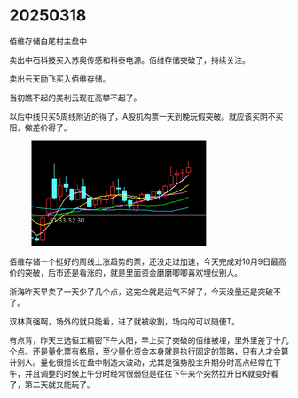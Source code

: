 # 20250318

佰维存储白尾村主盘中

卖出中石科技买入苏奥传感和科泰电源。佰维存储突破了，持续关注。

卖出云天励飞买入佰维存储。

当初瞧不起的美利云现在高攀不起了。

以后中线只买5周线附近的得了，A股机构票一天到晚玩假突破。就应该买阴不买阳，做差价得了。

<figure><img src=".gitbook/assets/image.png" alt="" width="315"><figcaption></figcaption></figure>

佰维存储一个挺好的周线上涨趋势的票，还没走过加速，今天完成对10月9日最高价的突破，后市还是看涨的，就是里面资金磨磨唧唧喜欢埋伏别人。

浙海昨天早卖了一天少了几个点，这完全就是运气不好了，今天没量还是突破不了。

双林真强啊，场外的就只能看，进了就被收割，场内的可以随便T。

有点背，昨天三选恒工精密下午大阳，早上买了突破的佰维被埋，里外里差了十几个点。还是量化票有格局，至少量化资金本身就是执行固定的策略，只有人才会算计别人。量化很擅长在盘中制造大波动，尤其是强势股主升期分时高点经常在下午，并且调整的时候上午分时经常很弱但是往往下午来个突然拉升日K就变好看了，第二天就又能玩了。
